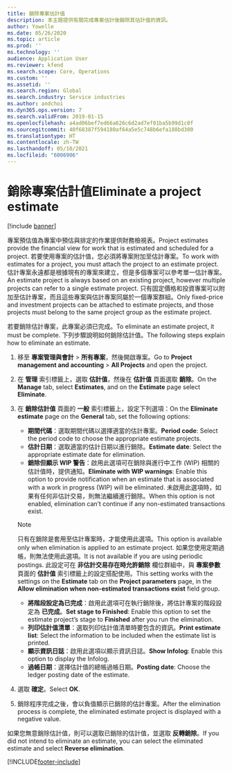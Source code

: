 ```yaml
---
title: 銷除專案估計值
description: 本主題提供有關完成專案估計後銷除其估計值的資訊。
author: Yowelle
ms.date: 05/26/2020
ms.topic: article
ms.prod: ''
ms.technology: ''
audience: Application User
ms.reviewer: kfend
ms.search.scope: Core, Operations
ms.custom: ''
ms.assetid: ''
ms.search.region: Global
ms.search.industry: Service industries
ms.author: andchoi
ms.dyn365.ops.version: 7
ms.search.validFrom: 2019-01-15
ms.openlocfilehash: a4ad06bef7ed66a626c6d2ad7ef01ba5b99d1c0f
ms.sourcegitcommit: 40f68387f594180af64a5e5c748b6efa188bd300
ms.translationtype: HT
ms.contentlocale: zh-TW
ms.lasthandoff: 05/10/2021
ms.locfileid: "6006906"
---
```

# <a name="eliminate-a-project-estimate"></a><span data-ttu-id="b38d7-103">銷除專案估計值</span><span class="sxs-lookup"><span data-stu-id="b38d7-103">Eliminate a project estimate</span></span>

[!include [banner](../includes/banner.md)]

<span data-ttu-id="b38d7-104">專案預估值為專案中預估與排定的作業提供財務檢視表。</span><span class="sxs-lookup"><span data-stu-id="b38d7-104">Project estimates provide the financial view for work that is estimated and scheduled for a project.</span></span> <span data-ttu-id="b38d7-105">若要使用專案的估計值，您必須將專案附加至估計專案。</span><span class="sxs-lookup"><span data-stu-id="b38d7-105">To work with estimates for a project, you must attach the project to an estimate project.</span></span> <span data-ttu-id="b38d7-106">估計專案永遠都是根據現有的專案來建立，但是多個專案可以參考單一估計專案。</span><span class="sxs-lookup"><span data-stu-id="b38d7-106">An estimate project is always based on an existing project, however multiple projects can refer to a single estimate project.</span></span> <span data-ttu-id="b38d7-107">只有固定價格和投資專案可以附加至估計專案，而且這些專案與估計專案同屬於一個專案群組。</span><span class="sxs-lookup"><span data-stu-id="b38d7-107">Only fixed-price and investment projects can be attached to estimate projects, and those projects must belong to the same project group as the estimate project.</span></span>

<span data-ttu-id="b38d7-108">若要銷除估計專案，此專案必須已完成。</span><span class="sxs-lookup"><span data-stu-id="b38d7-108">To eliminate an estimate project, it must be complete.</span></span> <span data-ttu-id="b38d7-109">下列步驟說明如何銷除估計值。</span><span class="sxs-lookup"><span data-stu-id="b38d7-109">The following steps explain how to eliminate an estimate.</span></span>

1. <span data-ttu-id="b38d7-110">移至 **專案管理與會計** > **所有專案**，然後開啟專案。</span><span class="sxs-lookup"><span data-stu-id="b38d7-110">Go to **Project management and accounting** > **All Projects** and open the project.</span></span> 
2. <span data-ttu-id="b38d7-111">在 **管理** 索引標籤上，選取 **估計值**，然後在 **估計值** 頁面選取 **銷除**。</span><span class="sxs-lookup"><span data-stu-id="b38d7-111">On the **Manage** tab, select **Estimates**, and on the **Estimate** page select **Eliminate**.</span></span>
3. <span data-ttu-id="b38d7-112">在 **銷除估計值** 頁面的 **一般** 索引標籤上，設定下列選項：</span><span class="sxs-lookup"><span data-stu-id="b38d7-112">On the **Eliminate estimate** page on the **General** tab, set the following options:</span></span>

   - <span data-ttu-id="b38d7-113">**期間代碼**：選取期間代碼以選擇適當的估計專案。</span><span class="sxs-lookup"><span data-stu-id="b38d7-113">**Period code**: Select the period code to choose the appropriate estimate projects.</span></span> 
   - <span data-ttu-id="b38d7-114">**估計日期**：選取適當的估計日期以進行銷除。</span><span class="sxs-lookup"><span data-stu-id="b38d7-114">**Estimate date**: Select the appropriate estimate date for elimination.</span></span>
   - <span data-ttu-id="b38d7-115">**銷除但顯示 WIP 警告**：啟用此選項可在銷除與進行中工作 (WIP) 相關的估計值時，提供通知。</span><span class="sxs-lookup"><span data-stu-id="b38d7-115">**Eliminate with WIP warnings**: Enable this option to provide notification when an estimate that is associated with a work in progress (WIP) will be eliminated.</span></span> <span data-ttu-id="b38d7-116">未啟用此選項時，如果有任何非估計交易，則無法繼續進行銷除。</span><span class="sxs-lookup"><span data-stu-id="b38d7-116">When this option is not enabled, elimination can’t continue if any non-estimated transactions exist.</span></span> 
   > [!NOTE]
   > <span data-ttu-id="b38d7-117">只有在銷除是套用至估計專案時，才能使用此選項。</span><span class="sxs-lookup"><span data-stu-id="b38d7-117">This option is available only when elimination is applied to an estimate project.</span></span> <span data-ttu-id="b38d7-118">如果您使用定期過帳，則無法使用此選項。</span><span class="sxs-lookup"><span data-stu-id="b38d7-118">It is not available if you are using periodic postings.</span></span> <span data-ttu-id="b38d7-119">此設定可在 **非估計交易存在時允許銷除** 欄位群組中，與 **專案參數** 頁面的 **估計值** 索引標籤上的設定搭配使用。</span><span class="sxs-lookup"><span data-stu-id="b38d7-119">This setting works with the settings on the **Estimate** tab on the **Project parameters** page, in the **Allow elimination when non-estimated transactions exist** field group.</span></span>
   - <span data-ttu-id="b38d7-120">**將階段設定為已完成**：啟用此選項可在執行銷除後，將估計專案的階段設定為 **已完成**。</span><span class="sxs-lookup"><span data-stu-id="b38d7-120">**Set stage to Finished**: Enable this option to set the estimate project’s stage to **Finished** after you run the elimination.</span></span>
   - <span data-ttu-id="b38d7-121">**列印估計值清單**：選取列印估計值清單時要包含的資訊。</span><span class="sxs-lookup"><span data-stu-id="b38d7-121">**Print estimate list**: Select the information to be included when the estimate list is printed.</span></span>
   - <span data-ttu-id="b38d7-122">**顯示資訊日誌**：啟用此選項以顯示資訊日誌。</span><span class="sxs-lookup"><span data-stu-id="b38d7-122">**Show Infolog**: Enable this option to display the Infolog.</span></span>
   - <span data-ttu-id="b38d7-123">**過帳日期**：選擇估計值的總帳過帳日期。</span><span class="sxs-lookup"><span data-stu-id="b38d7-123">**Posting date**: Choose the ledger posting date of the estimate.</span></span>

4.  <span data-ttu-id="b38d7-124">選取 **確定**。</span><span class="sxs-lookup"><span data-stu-id="b38d7-124">Select **OK**.</span></span>
5. <span data-ttu-id="b38d7-125">銷除程序完成之後，會以負值顯示已銷除的估計專案。</span><span class="sxs-lookup"><span data-stu-id="b38d7-125">After the elimination process is complete, the eliminated estimate project is displayed with a negative value.</span></span> 

<span data-ttu-id="b38d7-126">如果您無意銷除估計值，則可以選取已銷除的估計值，並選取 **反轉銷除**。</span><span class="sxs-lookup"><span data-stu-id="b38d7-126">If you did not intend to eliminate an estimate, you can select the eliminated estimate and select **Reverse elimination**.</span></span>   


[!INCLUDE[footer-include](../includes/footer-banner.md)]